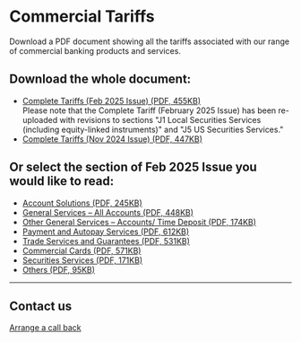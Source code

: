 # Commercial Tariffs

Download a PDF document showing all the tariffs associated with our range of commercial banking products and services.

## Download the whole document:

* [Complete Tariffs (Feb 2025 Issue) (PDF, 455KB)](/-/media/media/hong-kong/pdfs/regulations/complete-tariffs-feb-2025-en.pdf)  
  Please note that the Complete Tariff (February 2025 Issue) has been re-uploaded with revisions to sections "J1 Local Securities Services (including equity-linked instruments)" and "J5 US Securities Services."
* [Complete Tariffs (Nov 2024 Issue) (PDF, 447KB)](/-/media/media/hong-kong/pdfs/regulations/complete-tariffs-nov-2024-en.pdf)

## Or select the section of Feb 2025 Issue you would like to read:

* [Account Solutions (PDF, 245KB)](/-/media/media/hong-kong/pdfs/regulations/tariff-a-en.pdf)
* [General Services – All Accounts (PDF, 448KB)](/-/media/media/hong-kong/pdfs/regulations/tariff-b-en.pdf)
* [Other General Services – Accounts/ Time Deposit (PDF, 174KB)](/-/media/media/hong-kong/pdfs/regulations/tariff-cd-en.pdf)
* [Payment and Autopay Services (PDF, 612KB)](/-/media/media/hong-kong/pdfs/regulations/tariff-e-en.pdf)
* [Trade Services and Guarantees (PDF, 531KB)](/-/media/media/hong-kong/pdfs/regulations/tariff-fgh-en.pdf)
* [Commercial Cards (PDF, 571KB)](/-/media/media/hong-kong/pdfs/regulations/tariff-i-en.pdf)
* [Securities Services (PDF, 171KB)](/-/media/media/hong-kong/pdfs/regulations/tariff-j-en.pdf)
* [Others (PDF, 95KB)](/-/media/media/hong-kong/pdfs/regulations/tariff-k-en.pdf)

---

## Contact us

[Arrange a call back](https://www.business.hsbc.com.hk/en-gb/arrange-a-call-back-general)